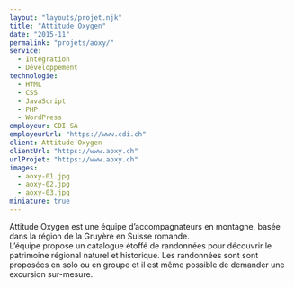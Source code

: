 ```yaml
---
layout: "layouts/projet.njk"
title: "Attitude Oxygen"
date: "2015-11"
permalink: "projets/aoxy/"
service:
  - Intégration
  - Développement
technologie:
  - HTML
  - CSS
  - JavaScript
  - PHP
  - WordPress
employeur: CDI SA
employeurUrl: "https://www.cdi.ch"
client: Attitude Oxygen
clientUrl: "https://www.aoxy.ch"
urlProjet: "https://www.aoxy.ch"
images:
  - aoxy-01.jpg
  - aoxy-02.jpg
  - aoxy-03.jpg
miniature: true
---
```


<p>Attitude Oxygen est une équipe d’accompagnateurs en montagne, basée dans la région de la Gruyère en Suisse romande.<br />
L’équipe propose un catalogue étoffé de randonnées pour découvrir le patrimoine régional naturel et historique. Les randonnées sont sont proposées en solo ou en groupe et il est même possible de demander une excursion sur-mesure.</p>
